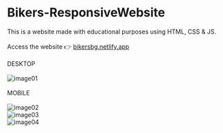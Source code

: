 # Bikers-ResponsiveWebsite
This is a website made with educational purposes using HTML, CSS &amp; JS.
<br>
<br>
Access the website 👉 [bikersbg.netlify.app](https://bikersbg.netlify.app/)
<br>
<br>
DESKTOP
<br>
<br>
![image01](https://github.com/KristiyanHristov04/Bikers-ResponsiveWebsite/assets/92588334/7595186e-6bf7-4baf-a813-9634023c85fc)
<br>
<br>
MOBILE
<br>
<br>
![image02](https://github.com/KristiyanHristov04/Bikers-ResponsiveWebsite/assets/92588334/d65de7e2-7cdd-4f16-bec0-6fee8f00350a)<br>
![image03](https://github.com/KristiyanHristov04/Bikers-ResponsiveWebsite/assets/92588334/1a3c0f29-98c6-41f8-8634-e7bb03c03745)<br>
![image04](https://github.com/KristiyanHristov04/Bikers-ResponsiveWebsite/assets/92588334/ee8f4ff2-2ba0-4f7c-bc72-2b0f0b76578c)
